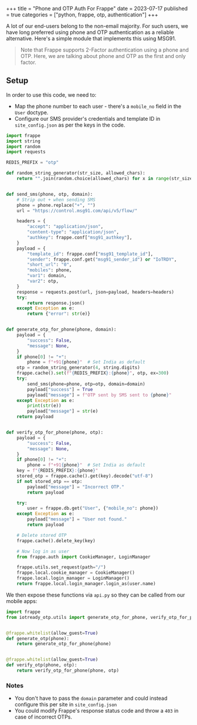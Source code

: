 +++
title = "Phone and OTP Auth For Frappe"
date = 2023-07-17
published = true
categories = ["python, frappe, otp, authentication"]
+++

A lot of our end-users belong to the non-email majority. For such users, we have long preferred
using phone and OTP authentication as a reliable alternative. Here's a simple module that implements 
this using MSG91. 

> Note that Frappe supports 2-Factor authentication using a phone and OTP. Here, we are talking about 
phone and OTP as the first and only factor.

## Setup 

In order to use this code, we need to:

- Map the phone number to each user - there's a `mobile_no` field in the `User` doctype.
- Configure our SMS provider's credentials and template ID in `site_config.json` as per the keys in the code.


```python
import frappe
import string
import random
import requests

REDIS_PREFIX = "otp"

def random_string_generator(str_size, allowed_chars):
    return "".join(random.choice(allowed_chars) for x in range(str_size))


def send_sms(phone, otp, domain):
    # Strip out + when sending SMS
    phone = phone.replace("+", "")
    url = "https://control.msg91.com/api/v5/flow/"

    headers = {
        "accept": "application/json",
        "content-type": "application/json",
        "authkey": frappe.conf["msg91_authkey"],
    }
    payload = {
        "template_id": frappe.conf["msg91_template_id"],
        "sender": frappe.conf.get("msg91_sender_id") or "IoTRDY",
        "short_url": "0",
        "mobiles": phone,
        "var1": domain,
        "var2": otp,
    }
    response = requests.post(url, json=payload, headers=headers)
    try:
        return response.json()
    except Exception as e:
        return {"error": str(e)}


def generate_otp_for_phone(phone, domain):
    payload = {
        "success": False,
        "message": None,
    }
    if phone[0] != "+":
        phone = f"+91{phone}"  # Set India as default
    otp = random_string_generator(4, string.digits)
    frappe.cache().set(f"{REDIS_PREFIX}:{phone}", otp, ex=300)
    try:
        send_sms(phone=phone, otp=otp, domain=domain)
        payload["success"] = True
        payload["message"] = f"OTP sent by SMS sent to {phone}"
    except Exception as e:
        print(str(e))
        payload["message"] = str(e)
    return payload


def verify_otp_for_phone(phone, otp):
    payload = {
        "success": False,
        "message": None,
    }
    if phone[0] != "+":
        phone = f"+91{phone}"  # Set India as default
    key = f"{REDIS_PREFIX}:{phone}"
    stored_otp = frappe.cache().get(key).decode("utf-8")
    if not stored_otp == otp:
        payload["message"] = "Incorrect OTP."
        return payload

    try:
        user = frappe.db.get("User", {"mobile_no": phone})
    except Exception as e:
        payload["message"] = "User not found."
        return payload

    # Delete stored OTP
    frappe.cache().delete_key(key)

    # Now log in as user
    from frappe.auth import CookieManager, LoginManager

    frappe.utils.set_request(path="/")
    frappe.local.cookie_manager = CookieManager()
    frappe.local.login_manager = LoginManager()
    return frappe.local.login_manager.login_as(user.name)

```

We then expose these functions via `api.py` so they can be called from our mobile apps:

```python
import frappe
from iotready_otp.utils import generate_otp_for_phone, verify_otp_for_phone


@frappe.whitelist(allow_guest=True)
def generate_otp(phone):
    return generate_otp_for_phone(phone)


@frappe.whitelist(allow_guest=True)
def verify_otp(phone, otp):
    return verify_otp_for_phone(phone, otp)

```


### Notes

- You don't have to pass the `domain` parameter and could instead configure this per site in `site_config.json`
- You could modify Frappe's response status code and throw a `403` in case of incorrect OTPs. 


